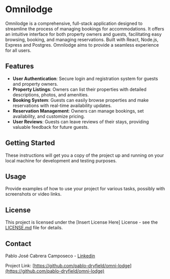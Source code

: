 # Omnilodge

Omnilodge is a comprehensive, full-stack application designed to streamline the process of managing bookings for accommodations. It offers an intuitive interface for both property owners and guests, facilitating easy browsing, booking, and managing reservations. Built with React, Node.js, Express and Postgres. Omnilodge aims to provide a seamless experience for all users.

## Features

- **User Authentication**: Secure login and registration system for guests and property owners.
- **Property Listings**: Owners can list their properties with detailed descriptions, photos, and amenities.
- **Booking System**: Guests can easily browse properties and make reservations with real-time availability updates.
- **Reservation Management**: Owners can manage bookings, set availability, and customize pricing.
- **User Reviews**: Guests can leave reviews of their stays, providing valuable feedback for future guests.

## Getting Started

These instructions will get you a copy of the project up and running on your local machine for development and testing purposes.

## Usage

Provide examples of how to use your project for various tasks, possibly with screenshots or video links.

## License

This project is licensed under the [Insert License Here] License - see the [LICENSE.md](LICENSE.md) file for details.

## Contact

Pablo José Cabrera Camposeco - [Linkedin](https://www.linkedin.com/in/pablo-jose-cabrera-camposeco/)

Project Link: [https://github.com/pablo-dryfield/omni-lodge](https://github.com/pablo-dryfield/omni-lodge)

